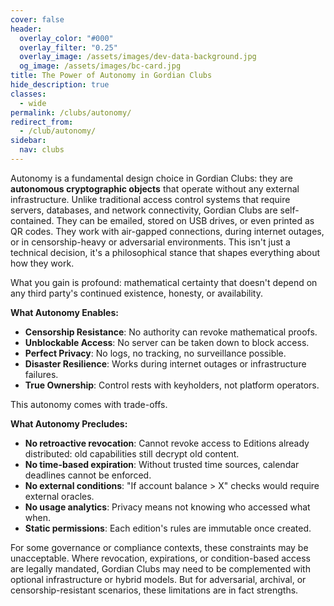 ```yaml
---
cover: false
header:
  overlay_color: "#000"
  overlay_filter: "0.25"
  overlay_image: /assets/images/dev-data-background.jpg
  og_image: /assets/images/bc-card.jpg
title: The Power of Autonomy in Gordian Clubs
hide_description: true
classes:
  - wide
permalink: /clubs/autonomy/
redirect_from:
  - /club/autonomy/
sidebar:
  nav: clubs
---
```


Autonomy is a fundamental design choice in Gordian Clubs: they are **autonomous cryptographic objects** that operate without any external infrastructure. Unlike traditional access control systems that require servers, databases, and network connectivity, Gordian Clubs are self-contained. They can be emailed, stored on USB drives, or even printed as QR codes. They work with air-gapped connections, during internet outages, or in censorship-heavy or adversarial environments. This isn't just a technical decision, it's a philosophical stance that shapes everything about how they work.

What you gain is profound: mathematical certainty that doesn't depend on any third party's continued existence, honesty, or availability.

**What Autonomy Enables:**
- **Censorship Resistance**: No authority can revoke mathematical proofs.
- **Unblockable Access**: No server can be taken down to block access.
- **Perfect Privacy**: No logs, no tracking, no surveillance possible.
- **Disaster Resilience**: Works during internet outages or infrastructure failures.
- **True Ownership**: Control rests with keyholders, not platform operators.

This autonomy comes with trade-offs. 

**What Autonomy Precludes:**
- **No retroactive revocation**: Cannot revoke access to Editions already distributed: old capabilities still decrypt old content.
- **No time-based expiration**: Without trusted time sources, calendar deadlines cannot be enforced.
- **No external conditions**: "If account balance > X" checks would require external oracles.
- **No usage analytics**: Privacy means not knowing who accessed what when.
- **Static permissions**: Each edition's rules are immutable once created.

For some governance or compliance contexts, these constraints may be unacceptable. Where revocation, expirations, or condition-based access are legally mandated, Gordian Clubs may need to be complemented with optional infrastructure or hybrid models. But for adversarial, archival, or censorship-resistant scenarios, these limitations are in fact strengths.
